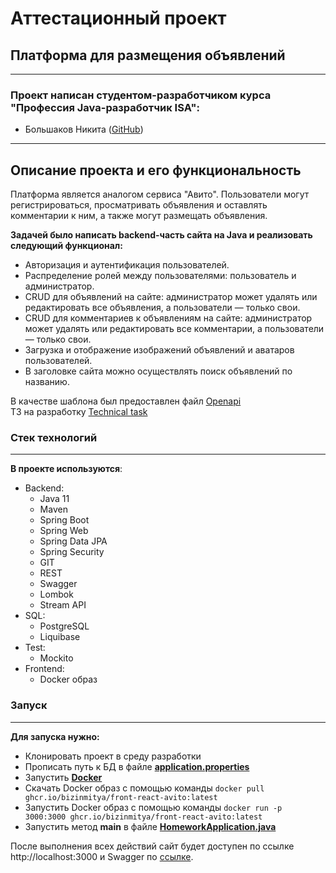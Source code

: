 # Аттестационный проект
## Платформа для размещения объявлений
***

### Проект написан студентом-разработчиком курса "Профессия Java-разработчик ISA":
* Большаков Никита ([GitHub](https://github.com/bnikmik))
***

## Описание проекта и его функциональность
Платформа является аналогом сервиса "Авито". Пользователи могут регистрироваться, просматривать объявления и оставлять комментарии к ним, а также могут размещать объявления. 

**Задачей было написать backend-часть сайта на Java и реализовать следующий функционал:**
* Авторизация и аутентификация пользователей.
* Распределение ролей между пользователями: пользователь и администратор.
* CRUD для объявлений на сайте: администратор может удалять или редактировать все объявления, а пользователи — только свои.
* CRUD для комментариев к объявлениям на сайте: администратор может удалять или редактировать все комментарии, а пользователи — только свои.
* Загрузка и отображение изображений объявлений и аватаров пользователей.
* В заголовке сайта можно осуществлять поиск объявлений по названию.

В качестве шаблона был предоставлен файл [Openapi](openapi.yaml)  
ТЗ на разработку [Technical task](https://skyengpublic.notion.site/02df5c2390684e3da20c7a696f5d463d)

### Стек технологий
***
**В проекте используются**:

* Backend:
    - Java 11
    - Maven
    - Spring Boot
    - Spring Web
    - Spring Data JPA
    - Spring Security
    - GIT
    - REST
    - Swagger
    - Lombok
    - Stream API
* SQL:
    - PostgreSQL
    - Liquibase
* Test:
    - Mockito
* Frontend:
    - Docker образ

### Запуск
***

**Для запуска нужно:**
- Клонировать проект в среду разработки
- Прописать путь к БД в файле **[application.properties](src/main/resources/application.properties)**
- Запустить **[Docker](https://www.docker.com)**
- Скачать Docker образ с помощью команды ```docker pull ghcr.io/bizinmitya/front-react-avito:latest```
- Запустить Docker образ с помощью команды ```docker run -p 3000:3000 ghcr.io/bizinmitya/front-react-avito:latest```
- Запустить метод **main** в файле **[HomeworkApplication.java](src/main/java/ru/skypro/homework/HomeworkApplication.java)**

После выполнения всех действий сайт будет доступен по ссылке http://localhost:3000 и Swagger по [ссылке](http://localhost:8080/swagger-ui/index.html#).
